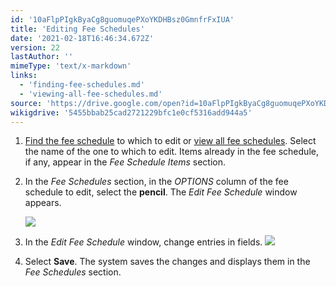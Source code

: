 ```yaml
---
id: '10aFlpPIgkByaCg8guomuqePXoYKDHBsz0GmnfrFxIUA'
title: 'Editing Fee Schedules'
date: '2021-02-18T16:46:34.672Z'
version: 22
lastAuthor: ''
mimeType: 'text/x-markdown'
links:
  - 'finding-fee-schedules.md'
  - 'viewing-all-fee-schedules.md'
source: 'https://drive.google.com/open?id=10aFlpPIgkByaCg8guomuqePXoYKDHBsz0GmnfrFxIUA'
wikigdrive: '5455bbab25cad2721229bfc1e0cf5316add944a5'
---
```

1. [Find the fee schedule](finding-fee-schedules.md) to which to edit or [view all fee schedules](viewing-all-fee-schedules.md). Select the name of the one to which to edit. Items already in the fee schedule, if any, appear in the <em>Fee Schedule Items</em> section.
2. In the <em>Fee Schedules</em> section, in the <em>OPTIONS</em> column of the fee schedule to edit, select the <strong>pencil</strong>. The <em>Edit Fee Schedule</em> window appears.

    ![](../editing-fee-schedules.assets/0674f2209233adcd24a0542da904c632.png)
3. In the <em>Edit Fee Schedule</em> window, change entries in fields.
    ![](../editing-fee-schedules.assets/06525289d9c7f11e18e81cb571b19be6.png)
4. Select <strong>Save</strong>. The system saves the changes and displays them in the <em>Fee Schedules</em> section.
